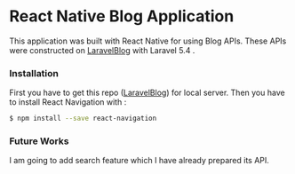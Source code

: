# React Native Blog Application
This application was built with React Native for using Blog APIs.
These APIs were constructed on [LaravelBlog](https://github.com/musaberatbahadir/laravelBlog) with Laravel 5.4 .

### Installation
First you have to get this repo ([LaravelBlog](https://github.com/musaberatbahadir/laravelBlog)) for local server.
Then you have to install React Navigation with :
```sh
$ npm install --save react-navigation
```

### Future Works
I am going to add search feature which I have already prepared its API.